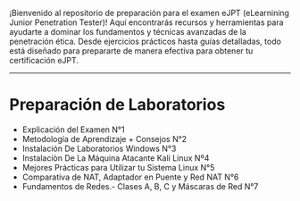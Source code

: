 
¡Bienvenido al repositorio de preparación para el examen eJPT (eLearnining Junior Penetration Tester)! Aquí encontrarás recursos y herramientas para ayudarte a dominar los fundamentos y técnicas avanzadas de la penetración ética. Desde ejercicios prácticos hasta guías detalladas, todo está diseñado para prepararte de manera efectiva para obtener tu certificación eJPT.

---
# Preparación de Laboratorios
- Explicación del Examen N°1
- Metodología de Aprendizaje + Consejos N°2
- Instalación De Laboratorios Windows N°3
- Instalaciòn De La Máquina Atacante Kali Linux Nº4
- Mejores Prácticas para Utilizar tu Sistema Linux N°5
- Comparativa de NAT, Adaptador en Puente y Red NAT N°6
- Fundamentos de Redes.- Clases A, B, C y Máscaras de Red N°7
